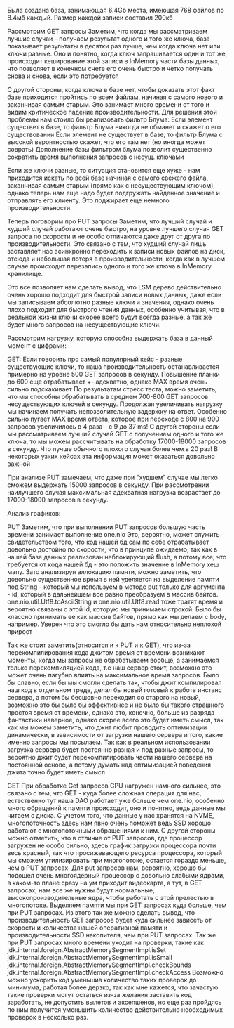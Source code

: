 Была создана база, занимающая 6.4Gb места, имеющая 768 файлов по 8.4мб каждый. Размер каждой записи составил 200кб

Рассмотрим GET запросы
Заметим, что когда мы рассматриваем лучшие случаи - получаем результат одного и того же ключа, база показывает результаты
в десятки раз лучше, чем когда ключа нет или ключи разные. 
Оно и понятно, когда ключ запрашивается один и тот же, происходит кеширование этой записи в InMemory части базы данных, 
что позволяет в конечном счете его очень быстро и четко получать снова и снова, если это потребуется

С другой стороны, когда ключа в базе нет, чтобы доказать этот факт базе приходится пройтись по всем файлам, начиная
с самого нового и заканчивая самым старым. Это занимает много времени от того и видим критическое падение производительности.
Для решения этой проблемы нам стоило бы реализовать фильтр Блума:
Если элемент существет в базе, то фильтр Блума никогда не обманет и скажет о его существовании
Если элемент не существует в базе, то фильтр Блума с высокой вероятностью скажет, что его там нет (но иногда может соврать)
Дополнение базы фильтром блума позволит существенно сократить время выполнения запросов с несущ. ключами

Если же ключи разные, то ситуация становится еще хуже - нам приходится искать по всей базе начиная с самого свежего файла,
заканчивая самым старым (прямо как с несуществующим ключом), однако теперь нам еще надо будет подгружать найденное значение
и отправлять его клиенту. Это поджирает еще немного производительности.

Теперь поговорим про PUT запросы
Заметим, что лучший случай и худший случай работают очень быстро, на уровне лучшего случая GET запроса по скорости
и не особо отличаются даже друг от друга по производительности. Это связано с тем, что худший случай лишь заставляет нас
асинхронно переходить к записи новых файлов на диск, отсюда и небольшая потеря в производительности, когда как в лучшем
случае происходит перезапись одного и того же ключа в InMemory хранилище.

Это все позволяет нам сделать вывод, что LSM дерево действительно очень хорошо подходит для быстрой записи новых данных,
даже если мы записываем абсолютно разные ключи и значения, однако очень плохо подходит для быстрого чтения данных,
особенно учитывая, что в реальной жизни ключи скорее всего будут всегда разные, а так же будет много запросов на несуществующие ключи.

Рассмотрим нагрузку, которую способна выдержать база в данный момент с цифрами:

GET:
Если говорить про самый популярный кейс - разные существующие ключи, то наша производительность останавливается примерно на уровне
500 GET запросов в секунду. Повышение планки до 600 еще отрабатывает +- адекватно, однако MAX время очень сильно подскакивает
По результатам стресс теста, можно заметить, что мы способны обрабатывать в среднем 700-800 GET запросов несуществующих ключей 
в секунду. Продолжая увеличивать нагрузку мы начинаем получать непозволительную задержку на ответ. Особенно сильно пугает MAX время ответа,
которое при переходе с 800 на 900 запросов увеличилось в 4 раза - с 9 до 37 ms!
С другой стороны если мы рассматриваем лучший случай GET с получением одного и того же ключа, то мы можем рассчитывать
на обработку 17000-18000 запросов в секунду. Что лучше обычного плохого случая более чем в 20 раз! В некоторых узких
кейсах эта информация может оказаться довольно важной

При анализе PUT замечаем, что даже при "худшем" случае мы легко сможем выдержать 15000 запросов в секунду. При рассмотрении
наилучшего случая максимальная адекватная нагрузка возрастает до 17000-18000 запросов в секунду.

Анализ графиков:

PUT
Заметим, что при выполнении PUT запросов большую часть времени занимает выполнение one.nio Это, вероятно,
может служить свидетельством того, что код нашей бд сам по себе отрабатывает довольно достойно по скорости, что в принципе
ожидаемо, так как в нашей базе данных реализован неблокирующий flush, а потому все, что требуется от кода нашей бд - это
положить значение в InMemory хеш мапу.
Зато анализируя аллокацию памяти, можно заметить, что довольно существенное время в ней уделяется на выделение памяти
под String - который мы используем в методе put только для аргумента - id, который в дальнейшем все равно преобразуем в
массив байтов. one.nio.util.Utf8.toAsciiString и one.nio.util.Utf8.read тоже тратят время и вероятно связаны с этой id,
которую мы принимаем строкой. Было бы классно принимать ее как массив байтов, прямо как мы делаем с body, например. Уверен
что это смогло бы дать нам относительно неплохой прирост

Так же стоит заметить(относится и к PUT и к GET), что из-за перекомпилирования кода джитом время от времени возникают моменты, когда
мы запросы не обрабатываем вообще, а занимаемся только перекомпиляцией кода, т.е наш сервер стоит, возможно это 
может очень пагубно влиять на максимальное время запросов. Было бы славно, если бы мы смогли сделать так, чтобы 
джит компилировал наш код в отдельном треде, делал бы новый готовый к работе инстанс сервера, а потом бы бесшовно
переходил со старого на новый, возможно это бы было бы эффективнее и не было бы такого страшного простоя время от времени,
однако это, конечно, больше из разряда фантастики наверное, однако скорее всего это будет иметь смысл, так как мы можем
заметить, что джит любит проводить оптимизации динамически, в зависимости от загрузки нашего сервера и того, какие именно
запросы мы посылаем. Так как в реальном использовании загрузка сервера будет постоянно разная и под разные запросы, то
вероятно джит будет перекомпилировать части нашего сервера на постоянной основе, а потому думать над оптимизацией поведения
джита точно будет иметь смысл

GET
При обработке Get запросов CPU нагружен намного сильнее, это связано с тем, что GET - куда более сложная операция для нас,
естественно тут наша DAO работает уже больше чем one.nio, особенно много обращений к памяти происходит, оно и понятно, ведь
данные мы читаем с диска. С учетом того, что данные у нас хранятся на NVME, многопоточность здесь нам явно очень поможет
ведь SSD хорошо работают с многопоточными обращениями к ним. С другой стороны можно отметить, что в отличие от PUT запросов,
где процессор загружен не особо сильно, здесь график загрузки процессора почти весь красный, так что просижевающего ресурса
процессора, который мы сможем утилизировать при многопотоке, остается гораздо меньше, чем в PUT запросах. Для put запросов
нам, вероятно, хорошо бы подошел очень многоядерный процессор с довольно слабыми ядрами, в каком-то плане сразу на ум
приходит видеокарта, а тут, в GET запросах, нам все же нужны будут нормальные, высокопроизводительные ядра, чтобы работать
с этой прелестью в многопотоке. Выделяем памяти мы при GET запросах куда больше, чем при PUT запросах. Из этого так же можно
сделать вывод, что производительность GET запросов будет куда сильнее зависеть от скорости и количества нашей оперативной памяти 
и производительности SSD накопителя, чем при PUT запросах. Так же при PUT запросах много времени уходит на проверки, такие как
jdk.internal.foreign.AbstractMemorySegmentImpl.isSet jdk.internal.foreign.AbstractMemorySegmentImpl.isSmall
jdk.internal.foreign.AbstractMemorySegmentImpl.checkBounds jdk.internal.foreign.AbstractMemorySegmentImpl.checkAccess
Возможно можно ускорить код уменьшив количество таких проверок до минимума, работая более дерзко, так как мне кажется,
что зачастую такие проверки могут остаться из-за желания заставить код заработать, не допустить вылетов и эксепшенов, но
еще раз пройдясь по ним получится уменьшить количество действительно необходимых проверок в несколько раз.
